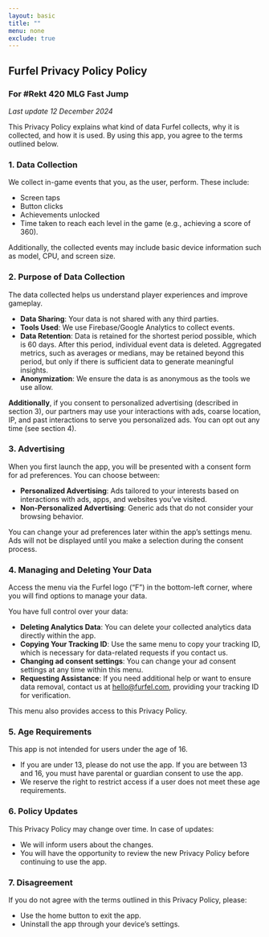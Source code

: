 ```yaml
---
layout: basic
title: ""
menu: none
exclude: true
---
```

## Furfel Privacy Policy Policy
### For #Rekt 420 MLG Fast Jump

*Last update 12 December 2024*

This Privacy Policy explains what kind of data Furfel collects, why it is collected, and how it is used. By using this app, you agree to the terms outlined below.

### 1. Data Collection

We collect in-game events that you, as the user, perform. These include:

- Screen taps
- Button clicks
- Achievements unlocked
- Time taken to reach each level in the game (e.g., achieving a score of 360).

Additionally, the collected events may include basic device information such as model, CPU, and screen size.

### 2. Purpose of Data Collection

The data collected helps us understand player experiences and improve gameplay.

- **Data Sharing**: Your data is not shared with any third parties.
- **Tools Used**: We use Firebase/Google Analytics to collect events.
- **Data Retention**: Data is retained for the shortest period possible, which is 60 days. After this period, individual event data is deleted. Aggregated metrics, such as averages or medians, may be retained beyond this period, but only if there is sufficient data to generate meaningful insights.
- **Anonymization**: We ensure the data is as anonymous as the tools we use allow.

**Additionally**, if you consent to personalized advertising (described in section 3), our partners may use your interactions with ads, coarse location, IP, and past interactions to serve you personalized ads. You can opt out any time (see section 4).

### 3. Advertising

When you first launch the app, you will be presented with a consent form for ad preferences. You can choose between:

- **Personalized Advertising**: Ads tailored to your interests based on interactions with ads, apps, and websites you’ve visited.
- **Non-Personalized Advertising**: Generic ads that do not consider your browsing behavior.

You can change your ad preferences later within the app’s settings menu. Ads will not be displayed until you make a selection during the consent process.

### 4. Managing and Deleting Your Data

Access the menu via the Furfel logo (“F”) in the bottom-left corner, where you will find options to manage your data.

You have full control over your data:

- **Deleting Analytics Data**: You can delete your collected analytics data directly within the app.
- **Copying Your Tracking ID**: Use the same menu to copy your tracking ID, which is necessary for data-related requests if you contact us.
- **Changing ad consent settings**: You can change your ad consent settings at any time within this menu.
- **Requesting Assistance**: If you need additional help or want to ensure data removal, contact us at hello@furfel.com, providing your tracking ID for verification.

This menu also provides access to this Privacy Policy.

### 5. Age Requirements

This app is not intended for users under the age of 16.

- If you are under 13, please do not use the app. If you are between 13 and 16, you must have parental or guardian consent to use the app.
- We reserve the right to restrict access if a user does not meet these age requirements.

### 6. Policy Updates

This Privacy Policy may change over time. In case of updates:

- We will inform users about the changes.
- You will have the opportunity to review the new Privacy Policy before continuing to use the app.

### 7. Disagreement

If you do not agree with the terms outlined in this Privacy Policy, please:

- Use the home button to exit the app.
- Uninstall the app through your device’s settings.